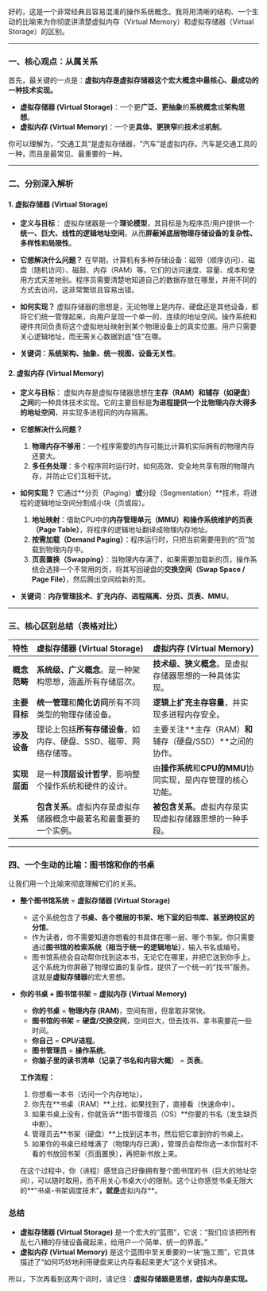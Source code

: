 好的，这是一个非常经典且容易混淆的操作系统概念。我将用清晰的结构、一个生动的比喻来为你彻底讲清楚虚拟内存（Virtual Memory）和虚拟存储器（Virtual Storage）的区别。

---

### 一、核心观点：从属关系

首先，最关键的一点是：**虚拟内存是虚拟存储器这个宏大概念中最核心、最成功的一种技术实现。**

*   **虚拟存储器 (Virtual Storage)**：一个更**广泛、更抽象**的**系统概念**或**架构思想**。
*   **虚拟内存 (Virtual Memory)**：一个更**具体、更狭窄**的**技术**或**机制**。

你可以理解为，“交通工具”是虚拟存储器，“汽车”是虚拟内存。汽车是交通工具的一种，而且是最常见、最重要的一种。

---

### 二、分别深入解析

#### 1. 虚拟存储器 (Virtual Storage)

*   **定义与目标**：
    虚拟存储器是一个**理论模型**，其目标是为程序员/用户提供一个**统一、巨大、线性的逻辑地址空间**，从而**屏蔽掉底层物理存储设备的复杂性、多样性和局限性**。

*   **它想解决什么问题？**
    在早期，计算机有多种存储设备：磁带（顺序访问）、磁盘（随机访问）、磁鼓、内存（RAM）等。它们的访问速度、容量、成本和使用方式天差地别。程序员需要清楚地知道自己的数据存放在哪里，并用不同的方式去访问，这非常繁琐且容易出错。

*   **如何实现？**
    虚拟存储器的思想是，无论物理上是内存、硬盘还是其他设备，都将它们统一管理起来，向用户呈现一个单一的、连续的地址空间。操作系统和硬件共同负责将这个虚拟地址映射到某个物理设备上的真实位置。用户只需要关心逻辑地址，而无需关心数据到底“住”在哪。

*   **关键词**：**系统架构、抽象、统一视图、设备无关性**。

#### 2. 虚拟内存 (Virtual Memory)

*   **定义与目标**：
    虚拟内存是虚拟存储器思想在**主存（RAM）和辅存（如硬盘）之间**的一种具体技术实现。它的主要目标是**为进程提供一个比物理内存大得多的地址空间**，并实现多进程间的内存隔离。

*   **它想解决什么问题？**
    1.  **物理内存不够用**：一个程序需要的内存可能比计算机实际拥有的物理内存还要大。
    2.  **多任务处理**：多个程序同时运行时，如何高效、安全地共享有限的物理内存，并防止它们互相干扰。

*   **如何实现？**
    它通过**分页（Paging）**或**分段（Segmentation）**技术，将进程的逻辑地址空间分割成小块（页或段）。
    1.  **地址映射**：借助CPU中的**内存管理单元（MMU）**和操作系统维护的**页表（Page Table）**，将程序的逻辑地址翻译成物理内存地址。
    2.  **按需加载（Demand Paging）**：程序运行时，只把当前需要用到的“页”加载到物理内存中。
    3.  **页面置换（Swapping）**：当物理内存满了，如果需要加载新的页，操作系统会选择一个不常用的页，将其写回硬盘的**交换空间（Swap Space / Page File）**，然后腾出空间给新的页。

*   **关键词**：**内存管理技术、扩充内存、进程隔离、分页、页表、MMU**。

---

### 三、核心区别总结（表格对比）

| 特性 | **虚拟存储器 (Virtual Storage)** | **虚拟内存 (Virtual Memory)** |
| :--- | :--- | :--- |
| **概念范畴** | **系统级、广义概念**。是一种架构思想，涵盖所有存储层次。 | **技术级、狭义概念**。是虚拟存储器思想的一种具体实现。 |
| **主要目标** | **统一管理**和**简化访问**所有不同类型的物理存储设备。 | **逻辑上扩充主存容量**，并实现多进程内存安全。 |
| **涉及设备** | 理论上包括**所有存储设备**，如内存、硬盘、SSD、磁带、网络存储等。 | 主要关注**主存（RAM）**和**辅存（硬盘/SSD）**之间的协作。 |
| **实现层面** | 是一种**顶层设计哲学**，影响整个操作系统和硬件的设计。 | 由**操作系统**和**CPU的MMU**协同实现，是内存管理的核心功能。 |
| **关系** | **包含关系**。虚拟内存是虚拟存储器概念中最著名和最重要的一个实例。 | **被包含关系**。虚拟内存是实现虚拟存储器思想的一种手段。 |

---

### 四、一个生动的比喻：图书馆和你的书桌

让我们用一个比喻来彻底理解它们的关系。

*   **整个图书馆系统** = **虚拟存储器 (Virtual Storage)**
    *   这个系统包含了**书桌、各个楼层的书架、地下室的旧书库、甚至跨校区的分馆**。
    *   作为读者，你不需要知道你想看的书具体在哪一层、哪个书架。你只需要通过**图书馆的检索系统（相当于统一的逻辑地址）**，输入书名或编号。
    *   图书馆系统会自动帮你找到这本书，无论它在哪里，并把它送到你手上。这个系统为你屏蔽了物理位置的复杂性，提供了一个统一的“找书”服务。这就是**虚拟存储器**的宏大思想。

*   **你的书桌 + 图书馆书架** = **虚拟内存 (Virtual Memory)**
    *   **你的书桌** = **物理内存 (RAM)**，空间有限，但拿取非常快。
    *   **图书馆的书架** = **硬盘/交换空间**，空间巨大，但去找书、拿书需要花一些时间。
    *   **你自己** = **CPU/进程**。
    *   **图书管理员** = **操作系统**。
    *   **你脑子里的读书清单（记录了书名和内容大概）** = **页表**。

    **工作流程：**
    1.  你想看一本书（访问一个内存地址）。
    2.  你先在**书桌（RAM）**上找，如果找到了，直接看（快速命中）。
    3.  如果书桌上没有，你就告诉**图书管理员（OS）**你要的书名（发生缺页中断）。
    4.  管理员去**书架（硬盘）**上找到这本书，然后把它拿到你的书桌上。
    5.  如果你的书桌已经堆满了（物理内存已满），管理员会帮你选一本你暂时不看的书放回书架（页面置换），再把新书放上来。

    在这个过程中，你（进程）感觉自己好像拥有整个图书馆的书（巨大的地址空间），可以随时取用，而不用关心书桌大小的限制。这个让你感觉书桌无限大的**“书桌-书架调度技术”**，就是**虚拟内存**。

### 总结

*   **虚拟存储器 (Virtual Storage)** 是一个宏大的“蓝图”，它说：“我们应该把所有乱七八糟的存储设备藏起来，给用户一个简单、统一的界面。”
*   **虚拟内存 (Virtual Memory)** 是这个蓝图中至关重要的一块“施工图”，它具体描述了“如何巧妙地利用硬盘来让内存看起来更大”这个关键技术。

所以，下次再看到这两个词时，请记住：**虚拟存储器是思想，虚拟内存是实现。**